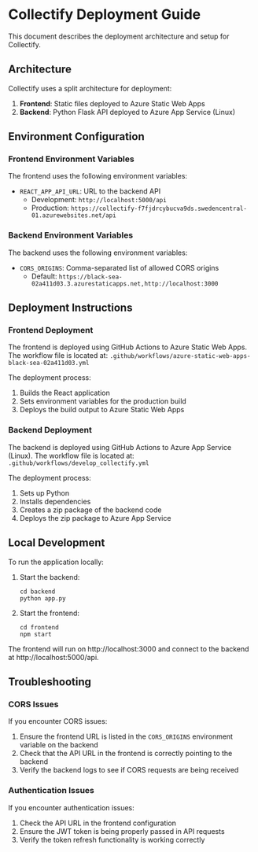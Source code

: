# Collectify Deployment Guide

This document describes the deployment architecture and setup for Collectify.

## Architecture

Collectify uses a split architecture for deployment:

1. **Frontend**: Static files deployed to Azure Static Web Apps
2. **Backend**: Python Flask API deployed to Azure App Service (Linux)

## Environment Configuration

### Frontend Environment Variables

The frontend uses the following environment variables:

- `REACT_APP_API_URL`: URL to the backend API 
  - Development: `http://localhost:5000/api`
  - Production: `https://collectify-f7fjdrcybucva9ds.swedencentral-01.azurewebsites.net/api`

### Backend Environment Variables

The backend uses the following environment variables:

- `CORS_ORIGINS`: Comma-separated list of allowed CORS origins
  - Default: `https://black-sea-02a411d03.3.azurestaticapps.net,http://localhost:3000`

## Deployment Instructions

### Frontend Deployment

The frontend is deployed using GitHub Actions to Azure Static Web Apps. The workflow file is located at:
`.github/workflows/azure-static-web-apps-black-sea-02a411d03.yml`

The deployment process:
1. Builds the React application
2. Sets environment variables for the production build
3. Deploys the build output to Azure Static Web Apps

### Backend Deployment

The backend is deployed using GitHub Actions to Azure App Service (Linux). The workflow file is located at:
`.github/workflows/develop_collectify.yml`

The deployment process:
1. Sets up Python
2. Installs dependencies
3. Creates a zip package of the backend code
4. Deploys the zip package to Azure App Service

## Local Development

To run the application locally:

1. Start the backend:
   ```
   cd backend
   python app.py
   ```

2. Start the frontend:
   ```
   cd frontend
   npm start
   ```

The frontend will run on http://localhost:3000 and connect to the backend at http://localhost:5000/api.

## Troubleshooting

### CORS Issues

If you encounter CORS issues:
1. Ensure the frontend URL is listed in the `CORS_ORIGINS` environment variable on the backend
2. Check that the API URL in the frontend is correctly pointing to the backend
3. Verify the backend logs to see if CORS requests are being received

### Authentication Issues

If you encounter authentication issues:
1. Check the API URL in the frontend configuration
2. Ensure the JWT token is being properly passed in API requests
3. Verify the token refresh functionality is working correctly
